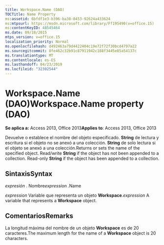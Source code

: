 ```yaml
---
title: Workspace.Name (DAO)
TOCTitle: Name Property
ms:assetid: 6bfdf1e3-b396-ba30-0453-92624a433624
ms:mtpsurl: https://msdn.microsoft.com/library/Ff195490(v=office.15)
ms:contentKeyID: 48545464
ms.date: 09/18/2015
mtps_version: v=office.15
localization_priority: Normal
ms.openlocfilehash: d492463a79d4422404c19e72f72f30bcd4797a22
ms.sourcegitcommit: 8fe462c32b91c87911942c188f3445e85a54137c
ms.translationtype: MT
ms.contentlocale: es-ES
ms.lasthandoff: 04/23/2019
ms.locfileid: "32302544"
---
```

# <a name="workspacename-property-dao"></a><span data-ttu-id="11f7d-102">Workspace.Name (DAO)</span><span class="sxs-lookup"><span data-stu-id="11f7d-102">Workspace.Name property (DAO)</span></span>


<span data-ttu-id="11f7d-103">**Se aplica a:** Access 2013, Office 2013</span><span class="sxs-lookup"><span data-stu-id="11f7d-103">**Applies to**: Access 2013, Office 2013</span></span>

<span data-ttu-id="11f7d-p101">Devuelve o establece el nombre del objeto especificado. **String** de lectura y escritura si el objeto no se anexó a una colección. **String** de solo lectura si el objeto se anexó a una colección.</span><span class="sxs-lookup"><span data-stu-id="11f7d-p101">Returns or sets the name of the specified object. Read/write **String** if the object has not been appended to a collection. Read-only **String** if the object has been appended to a collection.</span></span>

## <a name="syntax"></a><span data-ttu-id="11f7d-107">Sintaxis</span><span class="sxs-lookup"><span data-stu-id="11f7d-107">Syntax</span></span>

<span data-ttu-id="11f7d-108">*expresión* . Nombre</span><span class="sxs-lookup"><span data-stu-id="11f7d-108">*expression* .Name</span></span>

<span data-ttu-id="11f7d-109">*expression* Variable que representa un objeto **Workspace**.</span><span class="sxs-lookup"><span data-stu-id="11f7d-109">*expression* A variable that represents a **Workspace** object.</span></span>

## <a name="remarks"></a><span data-ttu-id="11f7d-110">Comentarios</span><span class="sxs-lookup"><span data-stu-id="11f7d-110">Remarks</span></span>

<span data-ttu-id="11f7d-111">La longitud máxima del nombre de un objeto **Workspace** es de 20 caracteres.</span><span class="sxs-lookup"><span data-stu-id="11f7d-111">The maximum length for the name of a **Workspace** object is 20 characters.</span></span>

